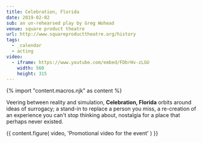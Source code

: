 ```yaml
---
title: Celebration, Florida
date: 2019-02-02
sub: an un-rehearsed play by Greg Wohead
venue: square product theatre
url: http://www.squareproducttheatre.org/history
tags:
  - _calendar
  - acting
video:
  - iframe: https://www.youtube.com/embed/FDbrHv-zLGU
    width: 560
    height: 315
---
```

{% import "content.macros.njk" as content %}

Veering between reality and simulation,
**Celebration, Florida** orbits around ideas of surrogacy;
a stand-in to replace a person you miss,
a re-creation of an experience you can't stop thinking about,
nostalgia for a place that perhaps never existed.

{{ content.figure(
  video,
  'Promotional video for the event'
) }}
